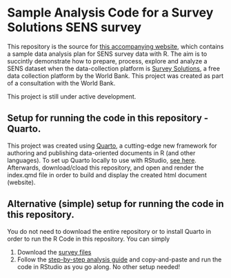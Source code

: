 # Sample Analysis Code for a Survey Solutions SENS survey
This repository is the source for [this accompanying website](https://gaguilar2015.github.io/SENS/), which contains a sample data analysis plan for SENS survey data with R. The aim is to succintly demonstrate how to prepare, process, explore and analyze a SENS dataset when the data-collection platform is [Survey Solutions](https://mysurvey.solutions/en/), a free data collection platform by the World Bank. This project was created as part of a consultation with the World Bank. 

This project is still under active development.

## Setup for running the code in this repository - Quarto.
This project was created using [Quarto](https://quarto.org), a cutting-edge new framework for authoring and publishing data-oriented documents in R (and other languages). To set up Quarto locally to use with RStudio, [see here](https://quarto.org/docs/get-started/hello/rstudio.html). Afterwards, download/cload this repository, and open and render the index.qmd file in order to build and display the created html document (website).

## Alternative (simple) setup for running the code in this repository.
You do not need to download the entire repository or to install Quarto in order to run the R Code in this repository. You can simply 

1. Download the [survey files](https://github.com/gaguilar2015/SENS/tree/main/SENS_FILES)
2. Follow the [step-by-step analysis guide](https://gaguilar2015.github.io/SENS/) and copy-and-paste and run the code in RStudio as you go along. No other setup needed!


 
